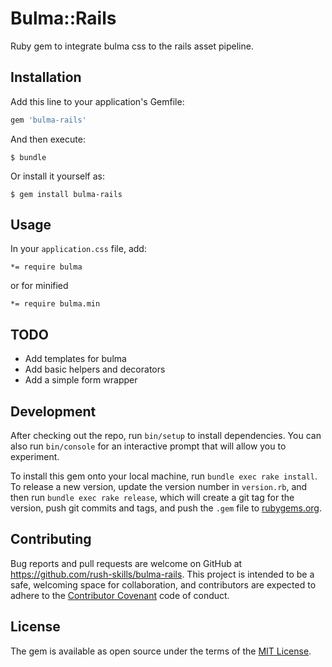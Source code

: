 # Bulma::Rails

Ruby gem to integrate bulma css to the rails asset pipeline.

## Installation

Add this line to your application's Gemfile:

```ruby
gem 'bulma-rails'
```

And then execute:

    $ bundle

Or install it yourself as:

    $ gem install bulma-rails

## Usage

In your `application.css` file, add:

```
*= require bulma
```
or for minified

```
*= require bulma.min
```

## TODO

- Add templates for bulma
- Add basic helpers and decorators
- Add a simple form wrapper

## Development

After checking out the repo, run `bin/setup` to install dependencies. You can also run `bin/console` for an interactive prompt that will allow you to experiment.

To install this gem onto your local machine, run `bundle exec rake install`. To release a new version, update the version number in `version.rb`, and then run `bundle exec rake release`, which will create a git tag for the version, push git commits and tags, and push the `.gem` file to [rubygems.org](https://rubygems.org).

## Contributing

Bug reports and pull requests are welcome on GitHub at https://github.com/rush-skills/bulma-rails. This project is intended to be a safe, welcoming space for collaboration, and contributors are expected to adhere to the [Contributor Covenant](http://contributor-covenant.org) code of conduct.


## License

The gem is available as open source under the terms of the [MIT License](http://opensource.org/licenses/MIT).

